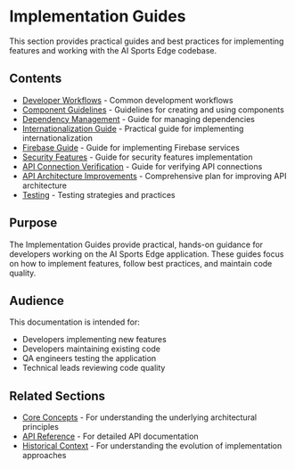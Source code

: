 # Implementation Guides

This section provides practical guides and best practices for implementing features and working with the AI Sports Edge codebase.

## Contents

- [Developer Workflows](developer-workflows.md) - Common development workflows
- [Component Guidelines](component-guidelines.md) - Guidelines for creating and using components
- [Dependency Management](dependency-management.md) - Guide for managing dependencies
- [Internationalization Guide](internationalization-guide.md) - Practical guide for implementing internationalization
- [Firebase Guide](firebase-guide.md) - Guide for implementing Firebase services
- [Security Features](security-features.md) - Guide for security features implementation
- [API Connection Verification](api-connection-verification.md) - Guide for verifying API connections
- [API Architecture Improvements](api-architecture-improvements.md) - Comprehensive plan for improving API architecture
- [Testing](testing.md) - Testing strategies and practices

## Purpose

The Implementation Guides provide practical, hands-on guidance for developers working on the AI Sports Edge application. These guides focus on how to implement features, follow best practices, and maintain code quality.

## Audience

This documentation is intended for:

- Developers implementing new features
- Developers maintaining existing code
- QA engineers testing the application
- Technical leads reviewing code quality

## Related Sections

- [Core Concepts](../core-concepts/README.md) - For understanding the underlying architectural principles
- [API Reference](../api-reference/README.md) - For detailed API documentation
- [Historical Context](../historical-context/README.md) - For understanding the evolution of implementation approaches
